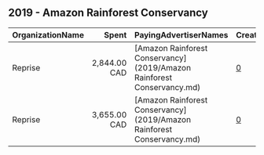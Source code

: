 ## 2019 - Amazon Rainforest Conservancy 
|OrganizationName|Spent|PayingAdvertiserNames|CreativeUrls|Impressions|Genders|AgeBrackets|CountryCodes|BillingAddresses|CandidateBallotInformation|
|:---|---:|:---|:---|---:|:---|:---|:---|:---|:---|
|Reprise|2,844.00 CAD|[Amazon Rainforest Conservancy](2019/Amazon Rainforest Conservancy.md)|[0](https://www.snap.com/political-ads/asset/edea91f241a6a8e07aff768808b21981bb26bc929a33c734809739f1d76c1adb?mediaType=mp4)|1,296,878||18+|canada|"10 Bay St 9th Floor,Toronto,M5J 2S3,CA"||
|Reprise|3,655.00 CAD|[Amazon Rainforest Conservancy](2019/Amazon Rainforest Conservancy.md)|[0](https://www.snap.com/political-ads/asset/edea91f241a6a8e07aff768808b21981bb26bc929a33c734809739f1d76c1adb?mediaType=mp4)|1,792,836||18+|canada|"10 Bay St 9th Floor,Toronto,M5J 2S3,CA"||
